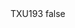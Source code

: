 <?xml version="1.0" encoding="UTF-8"?>
<CustomMetadata xmlns="http://soap.sforce.com/2006/04/metadata">
    <label>TXU193</label>
    <protected>false</protected>
</CustomMetadata>
